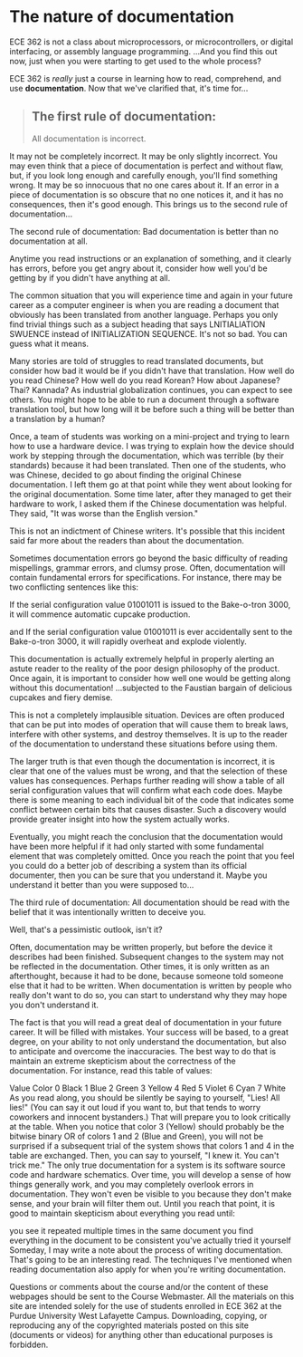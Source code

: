 # The nature of documentation
ECE 362 is not a class about microprocessors, or microcontrollers, or digital interfacing, or assembly language programming. ...And you find this out now, just when you were starting to get used to the whole process?

ECE 362 is *really* just a course in learning how to read, comprehend, and use **documentation**. Now that we've clarified that, it's time for...

> ## The first rule of documentation:
> All documentation is incorrect.

It may not be completely incorrect. It may be only slightly incorrect. You may even think that a piece of documentation is perfect and without flaw, but, if you look long enough and carefully enough, you'll find something wrong. It may be so innocuous that no one cares about it. If an error in a piece of documentation is so obscure that no one notices it, and it has no consequences, then it's good enough. This brings us to the second rule of documentation...

The second rule of documentation:
Bad documentation is better than no documentation at all.

Anytime you read instructions or an explanation of something, and it clearly has errors, before you get angry about it, consider how well you'd be getting by if you didn't have anything at all.

The common situation that you will experience time and again in your future career as a computer engineer is when you are reading a document that obviously has been translated from another language. Perhaps you only find trivial things such as a subject heading that says LNITIALIATION SWUENCE instead of INITIALIZATION SEQUENCE. It's not so bad. You can guess what it means.

Many stories are told of struggles to read translated documents, but consider how bad it would be if you didn't have that translation. How well do you read Chinese? How well do you read Korean? How about Japanese? Thai? Kannada? As industrial globalization continues, you can expect to see others. You might hope to be able to run a document through a software translation tool, but how long will it be before such a thing will be better than a translation by a human?

Once, a team of students was working on a mini-project and trying to learn how to use a hardware device. I was trying to explain how the device should work by stepping through the documentation, which was terrible (by their standards) because it had been translated. Then one of the students, who was Chinese, decided to go about finding the original Chinese documentation. I left them go at that point while they went about looking for the original documentation. Some time later, after they managed to get their hardware to work, I asked them if the Chinese documentation was helpful. They said, "It was worse than the English version."

This is not an indictment of Chinese writers. It's possible that this incident said far more about the readers than about the documentation.

Sometimes documentation errors go beyond the basic difficulty of reading mispellings, grammar errors, and clumsy prose. Often, documentation will contain fundamental errors for specifications. For instance, there may be two conflicting sentences like this:

If the serial configuration value 01001011 is issued to the Bake-o-tron 3000, it will commence automatic cupcake production.

and
If the serial configuration value 01001011 is ever accidentally sent to the Bake-o-tron 3000, it will rapidly overheat and explode violently.

This documentation is actually extremely helpful in properly alerting an astute reader to the reality of the poor design philosophy of the product. Once again, it is important to consider how well one would be getting along without this documentation! ...subjected to the Faustian bargain of delicious cupcakes and fiery demise.

This is not a completely implausible situation. Devices are often produced that can be put into modes of operation that will cause them to break laws, interfere with other systems, and destroy themselves. It is up to the reader of the documentation to understand these situations before using them.

The larger truth is that even though the documentation is incorrect, it is clear that one of the values must be wrong, and that the selection of these values has consequences. Perhaps further reading will show a table of all serial configuration values that will confirm what each code does. Maybe there is some meaning to each individual bit of the code that indicates some conflict between certain bits that causes disaster. Such a discovery would provide greater insight into how the system actually works.

Eventually, you might reach the conclusion that the documentation would have been more helpful if it had only started with some fundamental element that was completely omitted. Once you reach the point that you feel you could do a better job of describing a system than its official documenter, then you can be sure that you understand it. Maybe you understand it better than you were supposed to...

The third rule of documentation:
All documentation should be read with the belief that it was intentionally written to deceive you.

Well, that's a pessimistic outlook, isn't it?

Often, documentation may be written properly, but before the device it describes had been finished. Subsequent changes to the system may not be reflected in the documentation. Other times, it is only written as an afterthought, because it had to be done, because someone told someone else that it had to be written. When documentation is written by people who really don't want to do so, you can start to understand why they may hope you don't understand it.

The fact is that you will read a great deal of documentation in your future career. It will be filled with mistakes. Your success will be based, to a great degree, on your ability to not only understand the documentation, but also to anticipate and overcome the inaccuracies. The best way to do that is maintain an extreme skepticism about the correctness of the documentation. For instance, read this table of values:

Value	Color
0	Black
1	Blue
2	Green
3	Yellow
4	Red
5	Violet
6	Cyan
7	White
As you read along, you should be silently be saying to yourself, "Lies! All lies!" (You can say it out loud if you want to, but that tends to worry coworkers and innocent bystanders.) That will prepare you to look critically at the table. When you notice that color 3 (Yellow) should probably be the bitwise binary OR of colors 1 and 2 (Blue and Green), you will not be surprised if a subsequent trial of the system shows that colors 1 and 4 in the table are exchanged. Then, you can say to yourself, "I knew it. You can't trick me."
The only true documentation for a system is its software source code and hardware schematics. Over time, you will develop a sense of how things generally work, and you may completely overlook errors in documentation. They won't even be visible to you because they don't make sense, and your brain will filter them out. Until you reach that point, it is good to maintain skepticism about everything you read until:

you see it repeated multiple times in the same document
you find everything in the document to be consistent
you've actually tried it yourself
Someday, I may write a note about the process of writing documentation. That's going to be an interesting read. The techniques I've mentioned when reading documentation also apply for when you're writing documentation.

Questions or comments about the course and/or the content of these webpages should be sent to the Course Webmaster. All the materials on this site are intended solely for the use of students enrolled in ECE 362 at the Purdue University West Lafayette Campus. Downloading, copying, or reproducing any of the copyrighted materials posted on this site (documents or videos) for anything other than educational purposes is forbidden.
